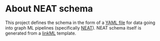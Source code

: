 # About NEAT schema

This project defines the schema in the form of a [YAML file](https://github.com/Knowledge-Graph-Hub/neat_ml_schema/blob/main/src/schema/neat_ml_schema.yaml) for data going into graph ML pipelines (specifically [NEAT](https://github.com/Knowledge-Graph-Hub/NEAT)). NEAT schema itself is generated from a [linkML](https://github.com/linkml/linkml) template.
